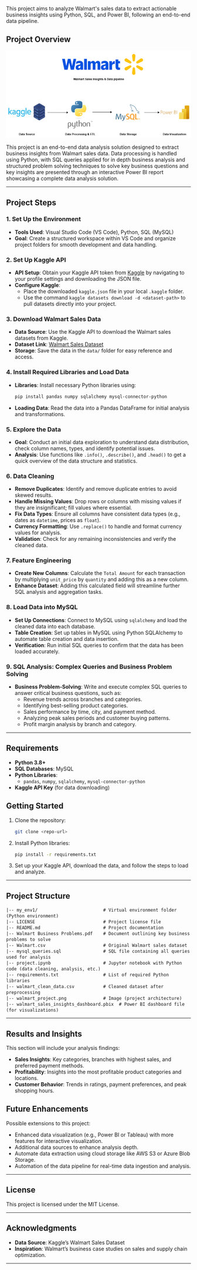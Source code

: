 This project aims to analyze Walmart's sales data to extract actionable business insights using Python, SQL, and Power BI, following an end-to-end data pipeline.

## Project Overview

![Project Pipeline](https://github.com/VVenkatesh215/Walmart-Sales-Insights-Data-Pipeline/blob/main/walmart_project.png)


This project is an end-to-end data analysis solution designed to extract business insights from Walmart sales data. Data processing is handled using Python, with SQL queries applied for in depth business analysis and structured problem solving techniques to solve key business questions and key insights are presented through an interactive Power BI report showcasing a complete data analysis solution.

---

## Project Steps

### 1. Set Up the Environment
   - **Tools Used**: Visual Studio Code (VS Code), Python, SQL (MySQL)
   - **Goal**: Create a structured workspace within VS Code and organize project folders for smooth development and data handling.

### 2. Set Up Kaggle API
   - **API Setup**: Obtain your Kaggle API token from [Kaggle](https://www.kaggle.com/) by navigating to your profile settings and downloading the JSON file.
   - **Configure Kaggle**: 
      - Place the downloaded `kaggle.json` file in your local `.kaggle` folder.
      - Use the command `kaggle datasets download -d <dataset-path>` to pull datasets directly into your project.

### 3. Download Walmart Sales Data
   - **Data Source**: Use the Kaggle API to download the Walmart sales datasets from Kaggle.
   - **Dataset Link**: [Walmart Sales Dataset](https://www.kaggle.com/najir0123/walmart-10k-sales-datasets)
   - **Storage**: Save the data in the `data/` folder for easy reference and access.

### 4. Install Required Libraries and Load Data
   - **Libraries**: Install necessary Python libraries using:
     ```bash
     pip install pandas numpy sqlalchemy mysql-connector-python
     ```
   - **Loading Data**: Read the data into a Pandas DataFrame for initial analysis and transformations.

### 5. Explore the Data
   - **Goal**: Conduct an initial data exploration to understand data distribution, check column names, types, and identify potential issues.
   - **Analysis**: Use functions like `.info()`, `.describe()`, and `.head()` to get a quick overview of the data structure and statistics.

### 6. Data Cleaning
   - **Remove Duplicates**: Identify and remove duplicate entries to avoid skewed results.
   - **Handle Missing Values**: Drop rows or columns with missing values if they are insignificant; fill values where essential.
   - **Fix Data Types**: Ensure all columns have consistent data types (e.g., dates as `datetime`, prices as `float`).
   - **Currency Formatting**: Use `.replace()` to handle and format currency values for analysis.
   - **Validation**: Check for any remaining inconsistencies and verify the cleaned data.

### 7. Feature Engineering
   - **Create New Columns**: Calculate the `Total Amount` for each transaction by multiplying `unit_price` by `quantity` and adding this as a new column.
   - **Enhance Dataset**: Adding this calculated field will streamline further SQL analysis and aggregation tasks.

### 8. Load Data into MySQL
   - **Set Up Connections**: Connect to MySQL using `sqlalchemy` and load the cleaned data into each database.
   - **Table Creation**: Set up tables in MySQL using Python SQLAlchemy to automate table creation and data insertion.
   - **Verification**: Run initial SQL queries to confirm that the data has been loaded accurately.

### 9. SQL Analysis: Complex Queries and Business Problem Solving
   - **Business Problem-Solving**: Write and execute complex SQL queries to answer critical business questions, such as:
     - Revenue trends across branches and categories.
     - Identifying best-selling product categories.
     - Sales performance by time, city, and payment method.
     - Analyzing peak sales periods and customer buying patterns.
     - Profit margin analysis by branch and category.
---

## Requirements

- **Python 3.8+**
- **SQL Databases**: MySQL
- **Python Libraries**:
  - `pandas`, `numpy`, `sqlalchemy`, `mysql-connector-python`
- **Kaggle API Key** (for data downloading)

## Getting Started

1. Clone the repository:
   ```bash
   git clone <repo-url>
   ```
2. Install Python libraries:
   ```bash
   pip install -r requirements.txt
   ```
3. Set up your Kaggle API, download the data, and follow the steps to load and analyze.

---

## Project Structure

```plaintext
|-- my_env1/                         # Virtual environment folder (Python environment)
|-- LICENSE                          # Project license file
|-- README.md                        # Project documentation
|-- Walmart Business Problems.pdf    # Document outlining key business problems to solve
|-- Walmart.csv                      # Original Walmart sales dataset
|-- mysql_queries.sql                # SQL file containing all queries used for analysis
|-- project.ipynb                    # Jupyter notebook with Python code (data cleaning, analysis, etc.)
|-- requirements.txt                 # List of required Python libraries
|-- walmart_clean_data.csv           # Cleaned dataset after preprocessing
|-- walmart_project.png              # Image (project architecture)
|-- walmart_sales_insights_dashboard.pbix  # Power BI dashboard file (for visualizations)

```
---

## Results and Insights

This section will include your analysis findings:
- **Sales Insights**: Key categories, branches with highest sales, and preferred payment methods.
- **Profitability**: Insights into the most profitable product categories and locations.
- **Customer Behavior**: Trends in ratings, payment preferences, and peak shopping hours.

## Future Enhancements

Possible extensions to this project:
- Enhanced data visualization (e.g., Power BI or Tableau) with more features for interactive visualization.
- Additional data sources to enhance analysis depth.
- Automate data extraction using cloud storage like AWS S3 or Azure Blob Storage.
- Automation of the data pipeline for real-time data ingestion and analysis.

---

## License

This project is licensed under the MIT License. 

---

## Acknowledgments

- **Data Source**: Kaggle’s Walmart Sales Dataset
- **Inspiration**: Walmart’s business case studies on sales and supply chain optimization.

---
